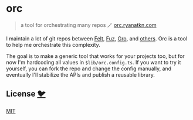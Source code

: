 # orc

> a tool for orchestrating many repos 🪄 [orc.ryanatkn.com](https://orc.ryanatkn.com/)

I maintain a lot of git repos between
[Felt](https://github.com/feltjs/felt), [Fuz](https://github.com/fuz-dev/fuz),
[Gro](https://github.com/grogarden/gro), and [others](https://github.com/ryanatkn).
Orc is a tool to help me orchestrate this complexity.

The goal is to make a generic tool that works for your projects too,
but for now I'm hardcoding all values in `$lib/orc.config.ts`.
If you want to try it yourself, you can fork the repo and change the config manually,
and eventually I'll stabilize the APIs and publish a reusable library.

## License [🐦](https://wikipedia.org/wiki/Free_and_open-source_software)

[MIT](LICENSE)
